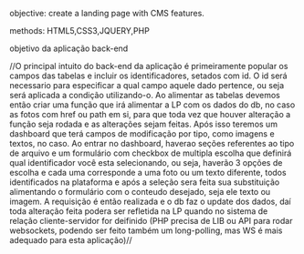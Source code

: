  objective:
create a landing page with CMS features.

 methods:
HTML5,CSS3,JQUERY,PHP

objetivo da aplicação back-end

//O principal intuito do back-end da aplicação é primeiramente popular os campos das tabelas e incluir os identificadores, setados com id. O id será necessario para especificar a qual campo aquele dado pertence, ou seja será aplicada a condição utilizando-o. Ao alimentar as tabelas devemos então criar uma função que irá alimentar a LP com os dados do db, no caso as fotos com href ou path em si, para que toda vez que houver alteração a função seja rodada e as alterações sejam feitas. Após isso teremos um dashboard que terá campos de modificação por tipo, como imagens e textos, no caso. Ao entrar no dashboard, haverao seções referentes ao tipo de arquivo e um formulário com checkbox de multipla escolha que definirá qual identificador você esta selecionando, ou seja, haverão 3 opções de escolha e cada uma corresponde a uma foto ou um texto diferente, todos identificados na plataforma e após a seleção sera feita sua substituição alimentando o formulário com o conteudo desejado, seja ele texto ou imagem. A requisição é então realizada e o db faz o update dos dados, daí toda alteração feita podera ser refletida na LP quando no sistema de relação cliente-servidor for deifinido (PHP precisa de LIB ou API para rodar websockets, podendo ser feito também um long-polling, mas WS é mais adequado para esta aplicação)//